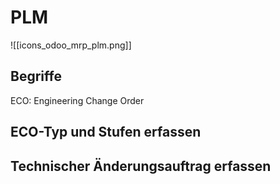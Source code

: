# PLM
![[icons_odoo_mrp_plm.png]]

## Begriffe

ECO: Engineering Change Order

## ECO-Typ und Stufen erfassen

## Technischer Änderungsauftrag erfassen